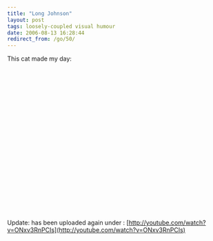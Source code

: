 ```yaml
---
title: "Long Johnson"
layout: post
tags: loosely-coupled visual humour
date: 2006-08-13 16:28:44
redirect_from: /go/50/
---
```


This cat made my day:
<object width="425" height="350"><param name="movie" value="http://www.youtube.com/v/IRC6UpMGSxU"></param><embed src="http://www.youtube.com/v/IRC6UpMGSxU" type="application/x-shockwave-flash" width="425" height="350"></embed></object>

Update: has been uploaded again under : [http://youtube.com/watch?v=ONxv3RnPCIs](http://youtube.com/watch?v=ONxv3RnPCIs)